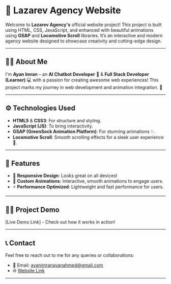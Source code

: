 # 🚀 Lazarev Agency Website

Welcome to **Lazarev Agency's** official website project! This project is built using HTML, CSS, JavaScript, and enhanced with beautiful animations using **GSAP** and **Locomotive Scroll** libraries. It’s an interactive and modern agency website designed to showcase creativity and cutting-edge design.

---

## 👨‍💻 About Me

I'm **Ayan Imran** – an **AI Chatbot Developer** 🤖 & **Full Stack Developer (Learner)** 💻 with a passion for creating awesome web experiences! This project marks my journey in web development and animation integration. 🌟

---

## ⚙️ Technologies Used

- **HTML5** & **CSS3**: For structure and styling.
- **JavaScript (JS)**: To bring interactivity.
- **GSAP (GreenSock Animation Platform)**: For stunning animations ✨.
- **Locomotive Scroll**: Smooth scrolling effects for a sleek user experience 📜.

---

## 🌈 Features

- 🚀 **Responsive Design**: Looks great on all devices!
- 🎨 **Custom Animations**: Interactive, smooth animations to engage users.
- ⚡ **Performance Optimized**: Lightweight and fast performance for users.
  
---


## 🧑‍💻 Project Demo

[Live Demo Link] - Check out how it works in action!

---

## 📞 Contact

Feel free to reach out to me for any queries or collaborations:

- 📧 Email: ayanimranayanahmed@gmail.com
- 🌐 [Website Link](https://lazarev-sigma.vercel.app/)
  
---

